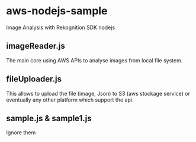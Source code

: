 # aws-nodejs-sample
Image Analysis with Rekognition SDK nodejs

## imageReader.js
The main core using AWS APIs to analyse images from local file system.

## fileUploader.js
This allows to upload the file (image, Json) to S3 (aws stockage service) or eventually any other platform which support the api.

## sample.js & sample1.js
Ignore them

